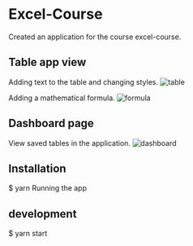 # Excel-Course

Created an application for the course excel-course.

## Table app view

Adding text to the table and changing styles.
![table](https://yadi.sk/i/uHSRl5XFqdqahg)

Adding a mathematical formula.
![formula](https://yadi.sk/i/JF4ySUy05dQjbQ)

## Dashboard page

View saved tables in the application.
![dashboard](https://yadi.sk/i/Pr0NmBo2UQKZGw)

## Installation
$ yarn
Running the app

## development
$ yarn start

